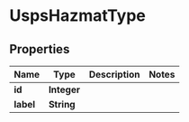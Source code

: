
# UspsHazmatType

## Properties
Name | Type | Description | Notes
------------ | ------------- | ------------- | -------------
**id** | **Integer** |  | 
**label** | **String** |  | 



